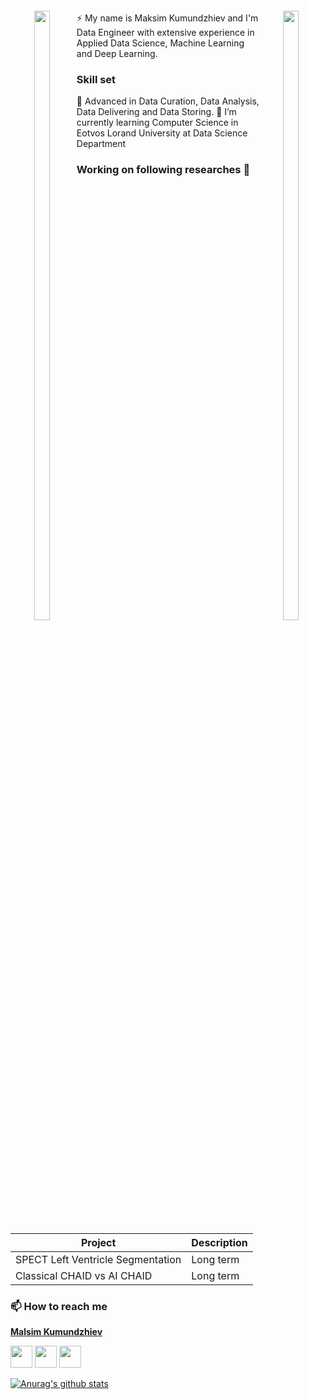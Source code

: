 <p style="float: left; font-size: 9pt; text-align: center; width: 20%; margin-right: 1%; margin-bottom: 0.5em;"><img src="https://i.pinimg.com/originals/90/1d/09/901d09f47be09180e2bc0861912b7109.gif" style="width: 50%"></p>
<p style="float: right; font-size: 9pt; text-align: center; width: 20%; margin-right: 1%; margin-bottom: 0.5em;"><img src="https://i.pinimg.com/originals/a4/8f/ad/a48fad9353198915b2e7aa798494a831.gif" style="width: 50%"></p>




:zap:
My name is Maksim Kumundzhiev and I'm Data Engineer with extensive experience in Applied Data Science, Machine Learning and Deep Learning.  

### Skill set
:space_invader: Advanced in Data Curation, Data Analysis, Data Delivering and Data Storing.
:school_satchel: I’m currently learning Computer Science in Eotvos Lorand University at Data Science Department

### Working on following researches 🔭 

Project      | Description
------------ | -------------
SPECT Left Ventricle Segmentation | Long term
Classical CHAID vs AI CHAID | Long term  

### 📫 How to reach me
**[Malsim Kumundzhiev](https://github.com/KumundzhievMaxim)**

[<img src="http://i.imgur.com/0o48UoR.png" width="35">](https://github.com/KumundzhievMaxim)             [<img src="https://i.imgur.com/0IdggSZ.png" width="35">](https://www.linkedin.com/in/maksim-kumundzhiev/)             [<img src="https://loading.io/s/icon/vzeour.svg" width="35">](https://www.kaggle.com/maximkumundzhiev) 

[![Anurag's github stats](https://github-readme-stats.vercel.app/api?username=KumundzhievMaxim&count_private=true&show_icons=true&theme=tokyonight)](https://github.com/anuraghazra/github-readme-stats)
